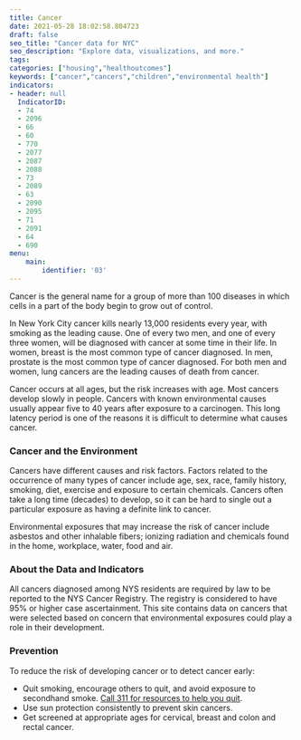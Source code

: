 ```yaml
---
title: Cancer
date: 2021-05-28 18:02:58.804723
draft: false
seo_title: "Cancer data for NYC"
seo_description: "Explore data, visualizations, and more."
tags: 
categories: ["housing","healthoutcomes"]
keywords: ["cancer","cancers","children","environmental health"]
indicators:
- header: null
  IndicatorID:
  - 74
  - 2096
  - 66
  - 60
  - 770
  - 2077
  - 2087
  - 2088
  - 73
  - 2089
  - 63
  - 2090
  - 2095
  - 71
  - 2091
  - 64
  - 690
menu:
    main:
        identifier: '03'
---
```


Cancer is the general name for a group of more than 100 diseases in which cells in a part of the body begin to grow out of control.

In New York City cancer kills nearly 13,000 residents every year, with smoking as the leading cause. One of every two men, and one of every three women, will be diagnosed with cancer at some time in their life. In women, breast is the most common type of cancer diagnosed. In men, prostate is the most common type of cancer diagnosed. For both men and women, lung cancers are the leading causes of death from cancer.

Cancer occurs at all ages, but the risk increases with age. Most cancers develop slowly in people. Cancers with known environmental causes usually appear five to 40 years after exposure to a carcinogen. This long latency period is one of the reasons it is difficult to determine what causes cancer.

### Cancer and the Environment

Cancers have different causes and risk factors. Factors related to the occurrence of many types of cancer include age, sex, race, family history, smoking, diet, exercise and exposure to certain chemicals. Cancers often take a long time (decades) to develop, so it can be hard to single out a particular exposure as having a definite link to cancer.  
  
Environmental exposures that may increase the risk of cancer include asbestos and other inhalable fibers; ionizing radiation and chemicals found in the home, workplace, water, food and air.

### About the Data and Indicators
All cancers diagnosed among NYS residents are required by law to be reported to the NYS Cancer Registry. The registry is considered to have 95% or higher case ascertainment. This site contains data on cancers that were selected based on concern that environmental exposures could play a role in their development.

### Prevention
To reduce the risk of developing cancer or to detect cancer early:

- Quit smoking, encourage others to quit, and avoid exposure to secondhand smoke. [Call 311 for resources to help you quit](https://portal.311.nyc.gov/article/?kanumber=KA-02946).
- Use sun protection consistently to prevent skin cancers.
- Get screened at appropriate ages for cervical, breast and colon and rectal cancer.